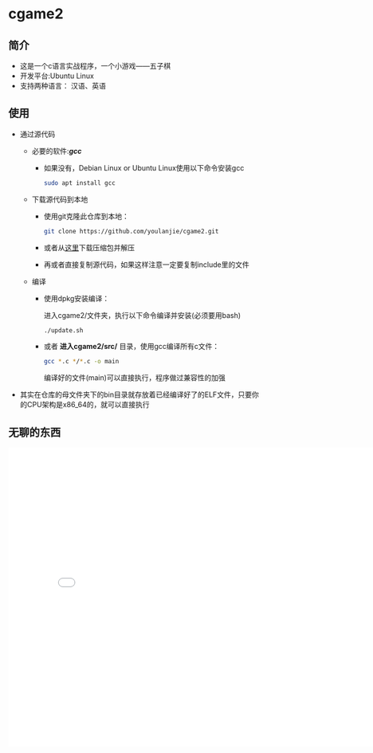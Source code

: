 # cgame2

## 简介

- 这是一个c语言实战程序，一个小游戏——五子棋
- 开发平台:Ubuntu Linux
- 支持两种语言： 汉语、英语

## 使用

- 通过源代码
  - 必要的软件:***gcc***
    - 如果没有，Debian Linux or Ubuntu Linux使用以下命令安装gcc

      ``` sh
      sudo apt install gcc
      ```

  - 下载源代码到本地
    - 使用git克隆此仓库到本地：

      ``` sh
      git clone https://github.com/youlanjie/cgame2.git
      ```

    - 或者从[这里](https://github.com/YouLanjie/cgame2/archive/refs/heads/main.zip)下载压缩包并解压
    - 再或者直接复制源代码，如果这样注意一定要复制include里的文件
  - 编译
    - 使用dpkg安装编译：

      进入cgame2/文件夹，执行以下命令编译并安装(必须要用bash)

      ``` sh
      ./update.sh
      ```

    - 或者 **进入cgame2/src/** 目录，使用gcc编译所有c文件：

      ``` sh
      gcc *.c */*.c -o main
      ```

      编译好的文件(main)可以直接执行，程序做过兼容性的加强

- 其实在仓库的母文件夹下的bin目录就存放着已经编译好了的ELF文件，只要你的CPU架构是x86\_64的，就可以直接执行

## 无聊的东西

<iframe
height=600
width=800
src="//player.bilibili.com/player.html?aid=842548588&bvid=BV1Q54y167gJ&cid=249105218&page=1"
scrolling="no"
border="0"
frameborder="no"
framespacing="0"
allowfullscreen="true">
</iframe>

